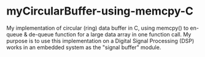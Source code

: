 # myCircularBuffer-using-memcpy-C
My implementation of circular (ring) data buffer in C, using memcpy() to en-queue &amp; de-queue function for a large data array in one function call.
My purpose is to use this implementation on a Digital Signal Processing (DSP) works in an embedded system as the "signal buffer" module.
